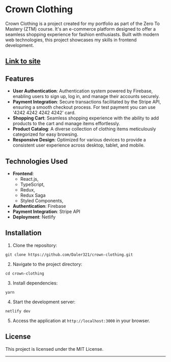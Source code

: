 # Crown Clothing

Crown Clothing is a project created for my portfolio as part of the Zero To Mastery (ZTM) course. It's an e-commerce platform designed to offer a seamless shopping experience for fashion enthusiasts. Built with modern web technologies, this project showcases my skills in frontend development.

## [Link to site](https://crown-clothing-by-daler.netlify.app/)

## Features

- **User Authentication**: Authentication system powered by Firebase, enabling users to sign up, log in, and manage their accounts securely.
- **Payment Integration**: Secure transactions facilitated by the Stripe API, ensuring a smooth checkout process. For test payment you can use '4242 4242 4242 4242' card.
- **Shopping Cart**: Seamless shopping experience with the ability to add products to the cart and manage items effortlessly.
- **Product Catalog**: A diverse collection of clothing items meticulously categorized for easy browsing.
- **Responsive Design**: Optimized for various devices to provide a consistent user experience across desktop, tablet, and mobile.

## Technologies Used

- **Frontend**:
  - React.js,
  - TypeScript,
  - Redux,
  - Redux Saga
  - Styled Components,
- **Authentication**: Firebase
- **Payment Integration**: Stripe API
- **Deployment**: Netlify

## Installation

1. Clone the repository:

```
git clone https://github.com/Daler321/crown-clothing.git
```

2. Navigate to the project directory:

```
cd crown-clothing
```

3. Install dependencies:

```
yarn
```

4. Start the development server:

```
netlify dev
```

5. Access the application at `http://localhost:3000` in your browser.

## License

This project is licensed under the MIT License.

---
